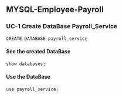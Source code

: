 ## MYSQL-Employee-Payroll
### UC-1 Create DataBase Payroll_Service
```
CREATE DATABASE payroll_service
```
#### See the created DataBase
```
show databases;
```
#### Use the DataBase
```
use payroll_service;
```
